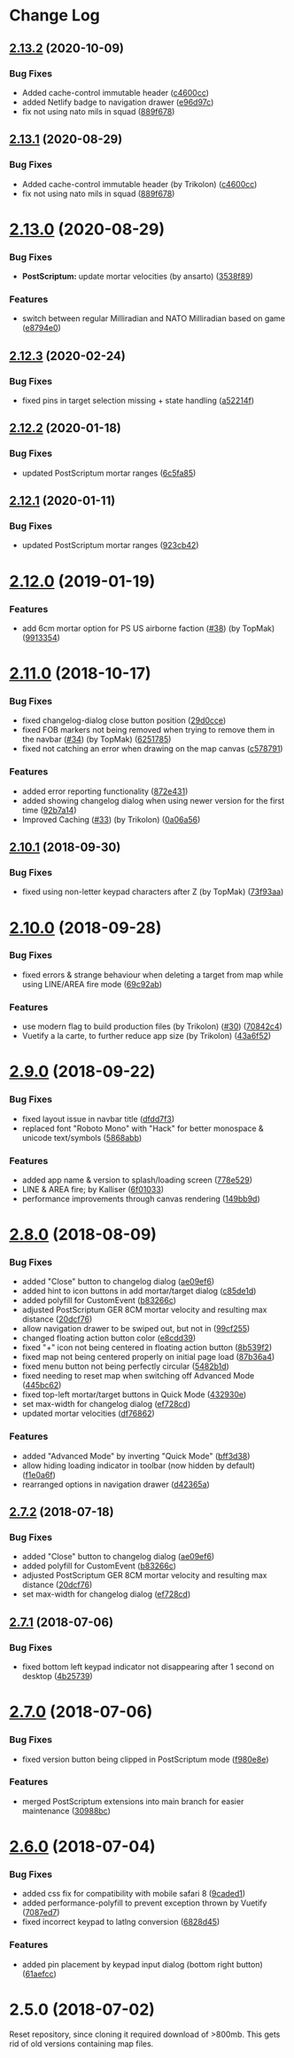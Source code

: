 # Change Log

<a name="2.13.2"></a>
## [2.13.2](https://github.com/Endebert/squadmc/compare/v2.13.0...v2.13.2) (2020-10-09)


### Bug Fixes

* Added cache-control immutable header ([c4600cc](https://github.com/Endebert/squadmc/commit/c4600cc))
* added Netlify badge to navigation drawer ([e96d97c](https://github.com/Endebert/squadmc/commit/e96d97c))
* fix not using nato mils in squad ([889f678](https://github.com/Endebert/squadmc/commit/889f678))



<a name="2.13.1"></a>
## [2.13.1](https://github.com/Endebert/squadmc/compare/v2.13.0...v2.13.1) (2020-08-29)


### Bug Fixes

* Added cache-control immutable header (by Trikolon) ([c4600cc](https://github.com/Endebert/squadmc/commit/c4600cc))
* fix not using nato mils in squad ([889f678](https://github.com/Endebert/squadmc/commit/889f678))



<a name="2.13.0"></a>
# [2.13.0](https://github.com/Endebert/squadmc/compare/v2.12.3...v2.13.0) (2020-08-29)


### Bug Fixes

* **PostScriptum:** update mortar velocities (by ansarto) ([3538f89](https://github.com/Endebert/squadmc/commit/3538f89))


### Features

* switch between regular Milliradian and NATO Milliradian based on game ([e8794e0](https://github.com/Endebert/squadmc/commit/e8794e0))



<a name="2.12.3"></a>
## [2.12.3](https://github.com/Endebert/squadmc/compare/v2.12.2...v2.12.3) (2020-02-24)


### Bug Fixes

* fixed pins in target selection missing + state handling ([a52214f](https://github.com/Endebert/squadmc/commit/a52214f))



<a name="2.12.2"></a>
## [2.12.2](https://github.com/Endebert/squadmc/compare/v2.12.1...v2.12.2) (2020-01-18)


### Bug Fixes

* updated PostScriptum mortar ranges ([6c5fa85](https://github.com/Endebert/squadmc/commit/6c5fa85))



<a name="2.12.1"></a>
## [2.12.1](https://github.com/Endebert/squadmc/compare/v2.12.0...v2.12.1) (2020-01-11)


### Bug Fixes

* updated PostScriptum mortar ranges ([923cb42](https://github.com/Endebert/squadmc/commit/923cb42))



<a name="2.12.0"></a>
# [2.12.0](https://github.com/Endebert/squadmc/compare/v2.11.0...v2.12.0) (2019-01-19)


### Features

* add 6cm mortar option for PS US airborne faction ([#38](https://github.com/Endebert/squadmc/issues/38)) (by TopMak) ([9913354](https://github.com/Endebert/squadmc/commit/9913354))



<a name="2.11.0"></a>
# [2.11.0](https://github.com/Endebert/squadmc/compare/v2.10.1...v2.11.0) (2018-10-17)


### Bug Fixes

* fixed changelog-dialog close button position ([29d0cce](https://github.com/Endebert/squadmc/commit/29d0cce))
* fixed FOB markers not being removed when trying to remove them in the navbar ([#34](https://github.com/Endebert/squadmc/issues/34)) (by TopMak) ([6251785](https://github.com/Endebert/squadmc/commit/6251785))
* fixed not catching an error when drawing on the map canvas ([c578791](https://github.com/Endebert/squadmc/commit/c578791))


### Features

* added error reporting functionality ([872e431](https://github.com/Endebert/squadmc/commit/872e431))
* added showing changelog dialog when using newer version for the first time ([92b7a14](https://github.com/Endebert/squadmc/commit/92b7a14))
* Improved Caching ([#33](https://github.com/Endebert/squadmc/issues/33)) (by Trikolon) ([0a06a56](https://github.com/Endebert/squadmc/commit/0a06a56))



<a name="2.10.1"></a>
## [2.10.1](https://github.com/Endebert/squadmc/compare/v2.10.0...v2.10.1) (2018-09-30)


### Bug Fixes

* fixed using non-letter keypad characters after Z (by TopMak) ([73f93aa](https://github.com/Endebert/squadmc/commit/73f93aa))



<a name="2.10.0"></a>
# [2.10.0](https://github.com/Endebert/squadmc/compare/v2.9.0...v2.10.0) (2018-09-28)


### Bug Fixes

* fixed errors & strange behaviour when deleting a target from map while using LINE/AREA fire mode ([69c92ab](https://github.com/Endebert/squadmc/commit/69c92ab))


### Features

* use modern flag to build production files (by Trikolon) ([#30](https://github.com/Endebert/squadmc/issues/30)) ([70842c4](https://github.com/Endebert/squadmc/commit/70842c4))
* Vuetify a la carte, to further reduce app size (by Trikolon) ([43a6f52](https://github.com/Endebert/squadmc/commit/43a6f52))



<a name="2.9.0"></a>
# [2.9.0](https://github.com/Endebert/squadmc/compare/v2.8.0...v2.9.0) (2018-09-22)


### Bug Fixes

* fixed layout issue in navbar title ([dfdd7f3](https://github.com/Endebert/squadmc/commit/dfdd7f3))
* replaced font "Roboto Mono" with "Hack" for better monospace & unicode text/symbols ([5868abb](https://github.com/Endebert/squadmc/commit/5868abb))


### Features

* added app name & version to splash/loading screen ([778e529](https://github.com/Endebert/squadmc/commit/778e529))
* LINE & AREA fire; by Kalliser ([6f01033](https://github.com/Endebert/squadmc/commit/6f01033))
* performance improvements through canvas rendering ([149bb9d](https://github.com/Endebert/squadmc/commit/149bb9d))



<a name="2.8.0"></a>
# [2.8.0](https://github.com/Endebert/squadmc/compare/v2.7.1...v2.8.0) (2018-08-09)


### Bug Fixes

* added "Close" button to changelog dialog ([ae09ef6](https://github.com/Endebert/squadmc/commit/ae09ef6))
* added hint to icon buttons in add mortar/target dialog ([c85de1d](https://github.com/Endebert/squadmc/commit/c85de1d))
* added polyfill for CustomEvent ([b83266c](https://github.com/Endebert/squadmc/commit/b83266c))
* adjusted PostScriptum GER 8CM mortar velocity and resulting max distance ([20dcf76](https://github.com/Endebert/squadmc/commit/20dcf76))
* allow navigation drawer to be swiped out, but not in ([99cf255](https://github.com/Endebert/squadmc/commit/99cf255))
* changed floating action button color ([e8cdd39](https://github.com/Endebert/squadmc/commit/e8cdd39))
* fixed "+" icon not being centered in floating action button ([8b539f2](https://github.com/Endebert/squadmc/commit/8b539f2))
* fixed map not being centered properly on initial page load ([87b36a4](https://github.com/Endebert/squadmc/commit/87b36a4))
* fixed menu button not being perfectly circular ([5482b1d](https://github.com/Endebert/squadmc/commit/5482b1d))
* fixed needing to reset map when switching off Advanced Mode ([445bc62](https://github.com/Endebert/squadmc/commit/445bc62))
* fixed top-left mortar/target buttons in Quick Mode ([432930e](https://github.com/Endebert/squadmc/commit/432930e))
* set max-width for changelog dialog ([ef728cd](https://github.com/Endebert/squadmc/commit/ef728cd))
* updated mortar velocities ([df76862](https://github.com/Endebert/squadmc/commit/df76862))


### Features

* added "Advanced Mode" by inverting "Quick Mode" ([bff3d38](https://github.com/Endebert/squadmc/commit/bff3d38))
* allow hiding loading indicator in toolbar (now hidden by default) ([f1e0a6f](https://github.com/Endebert/squadmc/commit/f1e0a6f))
* rearranged options in navigation drawer ([d42365a](https://github.com/Endebert/squadmc/commit/d42365a))



<a name="2.7.2"></a>
## [2.7.2](https://github.com/Endebert/squadmc/compare/v2.7.1...v2.7.2) (2018-07-18)


### Bug Fixes

* added "Close" button to changelog dialog ([ae09ef6](https://github.com/Endebert/squadmc/commit/ae09ef6))
* added polyfill for CustomEvent ([b83266c](https://github.com/Endebert/squadmc/commit/b83266c))
* adjusted PostScriptum GER 8CM mortar velocity and resulting max distance ([20dcf76](https://github.com/Endebert/squadmc/commit/20dcf76))
* set max-width for changelog dialog ([ef728cd](https://github.com/Endebert/squadmc/commit/ef728cd))



<a name="2.7.1"></a>
## [2.7.1](https://github.com/Endebert/squadmc/compare/v2.7.0...v2.7.1) (2018-07-06)


### Bug Fixes

* fixed bottom left keypad indicator not disappearing after 1 second on desktop ([4b25739](https://github.com/Endebert/squadmc/commit/4b25739))



<a name="2.7.0"></a>
# [2.7.0](https://github.com/Endebert/squadmc/compare/v2.6.0...v2.7.0) (2018-07-06)


### Bug Fixes

* fixed version button being clipped in PostScriptum mode ([f980e8e](https://github.com/Endebert/squadmc/commit/f980e8e))


### Features

* merged PostScriptum extensions into main branch for easier maintenance ([30988bc](https://github.com/Endebert/squadmc/commit/30988bc))



<a name="2.6.0"></a>
# [2.6.0](https://github.com/Endebert/squadmc/compare/v2.5.0...v2.6.0) (2018-07-04)


### Bug Fixes

* added css fix for compatibility with mobile safari 8 ([9caded1](https://github.com/Endebert/squadmc/commit/9caded1))
* added performance-polyfill to prevent exception thrown by Vuetify ([7087ed7](https://github.com/Endebert/squadmc/commit/7087ed7))
* fixed incorrect keypad to latlng conversion ([6828d45](https://github.com/Endebert/squadmc/commit/6828d45))


### Features

* added pin placement by keypad input dialog (bottom right button) ([61aefcc](https://github.com/Endebert/squadmc/commit/61aefcc))



<a name="2.5.0"></a>
# 2.5.0 (2018-07-02)
Reset repository, since cloning it required download of >800mb. This gets rid of old versions containing map files.
